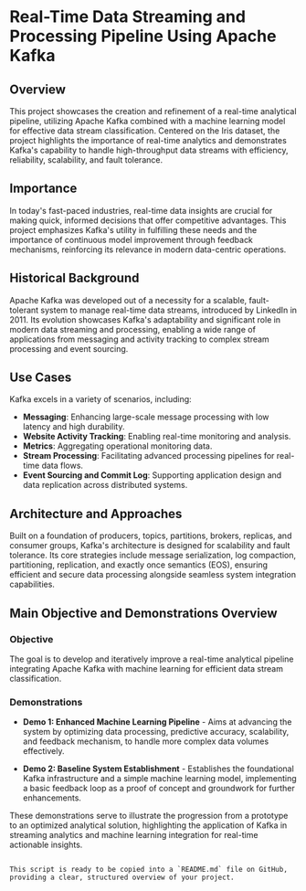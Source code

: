 # Real-Time Data Streaming and Processing Pipeline Using Apache Kafka

## Overview

This project showcases the creation and refinement of a real-time analytical pipeline, utilizing Apache Kafka combined with a machine learning model for effective data stream classification. Centered on the Iris dataset, the project highlights the importance of real-time analytics and demonstrates Kafka's capability to handle high-throughput data streams with efficiency, reliability, scalability, and fault tolerance.

## Importance

In today's fast-paced industries, real-time data insights are crucial for making quick, informed decisions that offer competitive advantages. This project emphasizes Kafka's utility in fulfilling these needs and the importance of continuous model improvement through feedback mechanisms, reinforcing its relevance in modern data-centric operations.

## Historical Background

Apache Kafka was developed out of a necessity for a scalable, fault-tolerant system to manage real-time data streams, introduced by LinkedIn in 2011. Its evolution showcases Kafka's adaptability and significant role in modern data streaming and processing, enabling a wide range of applications from messaging and activity tracking to complex stream processing and event sourcing.

## Use Cases

Kafka excels in a variety of scenarios, including:

- **Messaging**: Enhancing large-scale message processing with low latency and high durability.
- **Website Activity Tracking**: Enabling real-time monitoring and analysis.
- **Metrics**: Aggregating operational monitoring data.
- **Stream Processing**: Facilitating advanced processing pipelines for real-time data flows.
- **Event Sourcing and Commit Log**: Supporting application design and data replication across distributed systems.

## Architecture and Approaches

Built on a foundation of producers, topics, partitions, brokers, replicas, and consumer groups, Kafka's architecture is designed for scalability and fault tolerance. Its core strategies include message serialization, log compaction, partitioning, replication, and exactly once semantics (EOS), ensuring efficient and secure data processing alongside seamless system integration capabilities.

## Main Objective and Demonstrations Overview

### Objective

The goal is to develop and iteratively improve a real-time analytical pipeline integrating Apache Kafka with machine learning for efficient data stream classification.

### Demonstrations

- **Demo 1: Enhanced Machine Learning Pipeline** - Aims at advancing the system by optimizing data processing, predictive accuracy, scalability, and feedback mechanism, to handle more complex data volumes effectively.
  
- **Demo 2: Baseline System Establishment** - Establishes the foundational Kafka infrastructure and a simple machine learning model, implementing a basic feedback loop as a proof of concept and groundwork for further enhancements.

These demonstrations serve to illustrate the progression from a prototype to an optimized analytical solution, highlighting the application of Kafka in streaming analytics and machine learning integration for real-time actionable insights.
```

This script is ready to be copied into a `README.md` file on GitHub, providing a clear, structured overview of your project.
